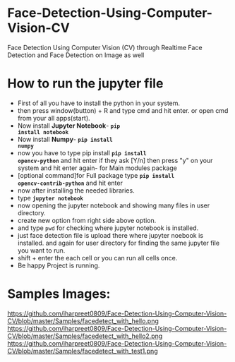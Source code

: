 # Face-Detection-Using-Computer-Vision-CV
Face Detection Using Computer Vision (CV) through Realtime Face Detection and Face Detection on Image as well

# How to run the jupyter file
- First of all you have to install the python in your system.
- then press window(button) + R and type cmd and hit enter. or open cmd from your all apps(start).
- Now install **Jupyter Notebook**- **<code>pip install notebook</code>**
- Now install **Numpy**- **<code>pip install numpy</code>**
- now you have to type pip install **<code>pip install opencv-python</code>** and hit enter if they ask [Y/n] then press "y" on your system and hit enter again- for Main modules package
- [optional command]for Full package type **<code>pip install opencv-contrib-python</code>** and hit enter
- now after installing the needed libraries.
- type <code>**jupyter notebook**</code>  
- now opening the jupyter notebook and showing many files in user directory.
- create new option from right side above option.
- and type <code>pwd</code> for checking where jupyter notebook is installed.
- just face detection file is upload there where jupyter noebook is installed. and again for user directory for finding the same jupyter file you want to run.
- shift + enter the each cell or you can run all cells once.
- Be happy Project is running.

# Samples Images:
https://github.com/iharpreet0809/Face-Detection-Using-Computer-Vision-CV/blob/master/Samples/facedetect_with_hello.png
<BR>
https://github.com/iharpreet0809/Face-Detection-Using-Computer-Vision-CV/blob/master/Samples/facedetect_with_hello2.png
<br>
https://github.com/iharpreet0809/Face-Detection-Using-Computer-Vision-CV/blob/master/Samples/facedetect_with_test1.png
